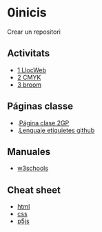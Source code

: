 # 0inicis
Crear un repositori

## Activitats
* [1 LlocWeb](https://gemadel.github.io/1llocweb/)
* [2 CMYK](https://gemadel.github.io/2cmyk/)
* [3 broom](https://gemadel.github.io/3broom/)

## Páginas classe
*  .[Página clase 2GP]( https://arquesm.github.io/2GP)
* .[Lenguaje  etiquietes github](https://github.com/adam-p/markdown-here/wiki/Markdown-Cheatsheet)

## Manuales
* [w3schools](https://www.w3schools.com/)

## Cheat sheet
* [html](https://websitesetup.org/HTML5-cheat-sheet.pdf)
* [css](https://websitesetup.org/wp-content/uploads/2016/10/wsu-css-cheat-sheet.pdf)
* [p5js](https://github.com/bmoren/p5js-cheat-sheet)
